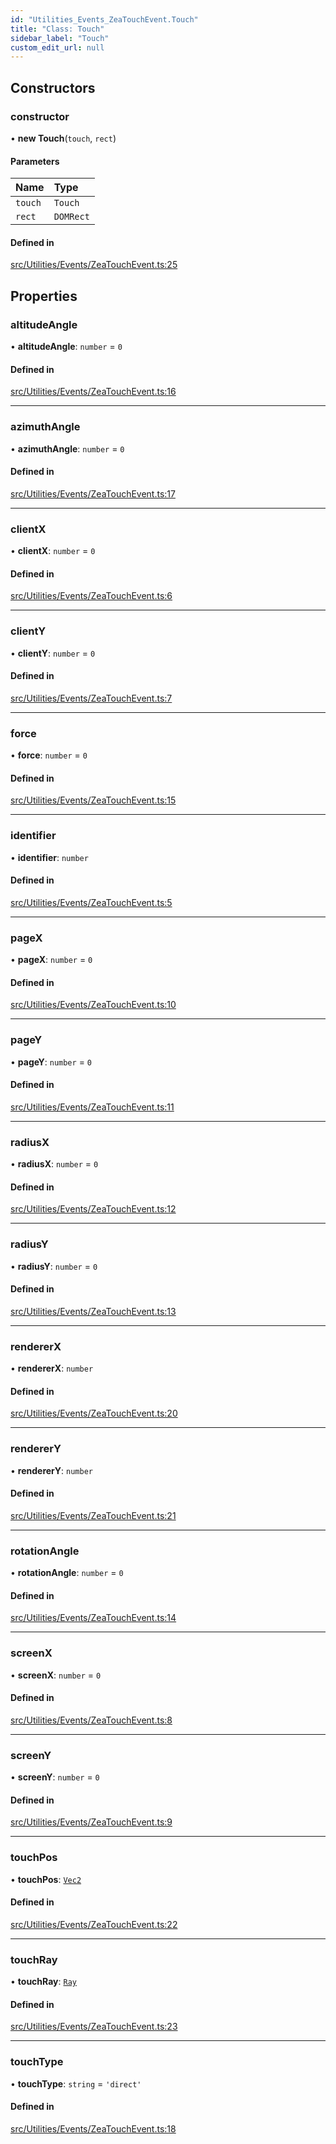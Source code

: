 ```yaml
---
id: "Utilities_Events_ZeaTouchEvent.Touch"
title: "Class: Touch"
sidebar_label: "Touch"
custom_edit_url: null
---
```




## Constructors

### constructor

• **new Touch**(`touch`, `rect`)

#### Parameters

| Name | Type |
| :------ | :------ |
| `touch` | `Touch` |
| `rect` | `DOMRect` |

#### Defined in

[src/Utilities/Events/ZeaTouchEvent.ts:25](https://github.com/ZeaInc/zea-engine/blob/bfc726cd6/src/Utilities/Events/ZeaTouchEvent.ts#L25)

## Properties

### altitudeAngle

• **altitudeAngle**: `number` = `0`

#### Defined in

[src/Utilities/Events/ZeaTouchEvent.ts:16](https://github.com/ZeaInc/zea-engine/blob/bfc726cd6/src/Utilities/Events/ZeaTouchEvent.ts#L16)

___

### azimuthAngle

• **azimuthAngle**: `number` = `0`

#### Defined in

[src/Utilities/Events/ZeaTouchEvent.ts:17](https://github.com/ZeaInc/zea-engine/blob/bfc726cd6/src/Utilities/Events/ZeaTouchEvent.ts#L17)

___

### clientX

• **clientX**: `number` = `0`

#### Defined in

[src/Utilities/Events/ZeaTouchEvent.ts:6](https://github.com/ZeaInc/zea-engine/blob/bfc726cd6/src/Utilities/Events/ZeaTouchEvent.ts#L6)

___

### clientY

• **clientY**: `number` = `0`

#### Defined in

[src/Utilities/Events/ZeaTouchEvent.ts:7](https://github.com/ZeaInc/zea-engine/blob/bfc726cd6/src/Utilities/Events/ZeaTouchEvent.ts#L7)

___

### force

• **force**: `number` = `0`

#### Defined in

[src/Utilities/Events/ZeaTouchEvent.ts:15](https://github.com/ZeaInc/zea-engine/blob/bfc726cd6/src/Utilities/Events/ZeaTouchEvent.ts#L15)

___

### identifier

• **identifier**: `number`

#### Defined in

[src/Utilities/Events/ZeaTouchEvent.ts:5](https://github.com/ZeaInc/zea-engine/blob/bfc726cd6/src/Utilities/Events/ZeaTouchEvent.ts#L5)

___

### pageX

• **pageX**: `number` = `0`

#### Defined in

[src/Utilities/Events/ZeaTouchEvent.ts:10](https://github.com/ZeaInc/zea-engine/blob/bfc726cd6/src/Utilities/Events/ZeaTouchEvent.ts#L10)

___

### pageY

• **pageY**: `number` = `0`

#### Defined in

[src/Utilities/Events/ZeaTouchEvent.ts:11](https://github.com/ZeaInc/zea-engine/blob/bfc726cd6/src/Utilities/Events/ZeaTouchEvent.ts#L11)

___

### radiusX

• **radiusX**: `number` = `0`

#### Defined in

[src/Utilities/Events/ZeaTouchEvent.ts:12](https://github.com/ZeaInc/zea-engine/blob/bfc726cd6/src/Utilities/Events/ZeaTouchEvent.ts#L12)

___

### radiusY

• **radiusY**: `number` = `0`

#### Defined in

[src/Utilities/Events/ZeaTouchEvent.ts:13](https://github.com/ZeaInc/zea-engine/blob/bfc726cd6/src/Utilities/Events/ZeaTouchEvent.ts#L13)

___

### rendererX

• **rendererX**: `number`

#### Defined in

[src/Utilities/Events/ZeaTouchEvent.ts:20](https://github.com/ZeaInc/zea-engine/blob/bfc726cd6/src/Utilities/Events/ZeaTouchEvent.ts#L20)

___

### rendererY

• **rendererY**: `number`

#### Defined in

[src/Utilities/Events/ZeaTouchEvent.ts:21](https://github.com/ZeaInc/zea-engine/blob/bfc726cd6/src/Utilities/Events/ZeaTouchEvent.ts#L21)

___

### rotationAngle

• **rotationAngle**: `number` = `0`

#### Defined in

[src/Utilities/Events/ZeaTouchEvent.ts:14](https://github.com/ZeaInc/zea-engine/blob/bfc726cd6/src/Utilities/Events/ZeaTouchEvent.ts#L14)

___

### screenX

• **screenX**: `number` = `0`

#### Defined in

[src/Utilities/Events/ZeaTouchEvent.ts:8](https://github.com/ZeaInc/zea-engine/blob/bfc726cd6/src/Utilities/Events/ZeaTouchEvent.ts#L8)

___

### screenY

• **screenY**: `number` = `0`

#### Defined in

[src/Utilities/Events/ZeaTouchEvent.ts:9](https://github.com/ZeaInc/zea-engine/blob/bfc726cd6/src/Utilities/Events/ZeaTouchEvent.ts#L9)

___

### touchPos

• **touchPos**: [`Vec2`](../../Math/Math_Vec2.Vec2)

#### Defined in

[src/Utilities/Events/ZeaTouchEvent.ts:22](https://github.com/ZeaInc/zea-engine/blob/bfc726cd6/src/Utilities/Events/ZeaTouchEvent.ts#L22)

___

### touchRay

• **touchRay**: [`Ray`](../../Math/Math_Ray.Ray)

#### Defined in

[src/Utilities/Events/ZeaTouchEvent.ts:23](https://github.com/ZeaInc/zea-engine/blob/bfc726cd6/src/Utilities/Events/ZeaTouchEvent.ts#L23)

___

### touchType

• **touchType**: `string` = `'direct'`

#### Defined in

[src/Utilities/Events/ZeaTouchEvent.ts:18](https://github.com/ZeaInc/zea-engine/blob/bfc726cd6/src/Utilities/Events/ZeaTouchEvent.ts#L18)

